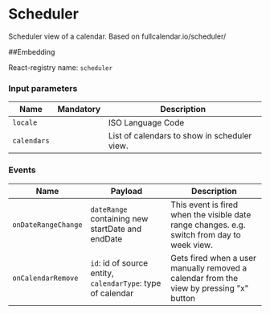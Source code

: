 # Scheduler
Scheduler view of a calendar. Based on fullcalendar.io/scheduler/

##Embedding

React-registry name: `scheduler`

### Input parameters

| Name                   | Mandatory | Description
|------------------------|:---------:|-------------
| `locale`               |           | ISO Language Code
| `calendars`            |           | List of calendars to show in scheduler view.

### Events

| Name                | Payload                                                     | Description
|---------------------|-------------------------------------------------------------|-------------
| `onDateRangeChange` | `dateRange` containing new startDate and endDate            | This event is fired when the visible date range changes. e.g. switch from day to week view.
| `onCalendarRemove`  | `id`: id of source entity, `calendarType`: type of calendar | Gets fired when a user manually removed a calendar from the view by pressing "x" button
